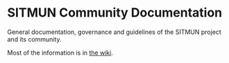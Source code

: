 # SITMUN Community Documentation
General documentation, governance and guidelines of the SITMUN project and its community.

Most of the information is in [the wiki](https://github.com/sitmun/community/wiki).
